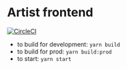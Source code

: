 # Artist frontend
[![CircleCI](https://circleci.com/gh/cs-4284-capstone/artist-frontend/tree/ci.svg?style=svg)](https://circleci.com/gh/cs-4284-capstone/artist-frontend/tree/ci)

* to build for development: `yarn build`
* to build for prod: `yarn build:prod`
* to start: `yarn start`